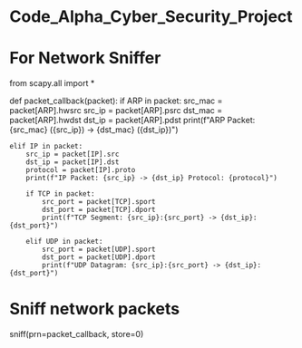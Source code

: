 # Code_Alpha_Cyber_Security_Project

# For Network Sniffer 





from scapy.all import *

def packet_callback(packet):
    if ARP in packet:
        src_mac = packet[ARP].hwsrc
        src_ip = packet[ARP].psrc
        dst_mac = packet[ARP].hwdst
        dst_ip = packet[ARP].pdst
        print(f"ARP Packet: {src_mac} ({src_ip}) -> {dst_mac} ({dst_ip})")

    elif IP in packet:
        src_ip = packet[IP].src
        dst_ip = packet[IP].dst
        protocol = packet[IP].proto
        print(f"IP Packet: {src_ip} -> {dst_ip} Protocol: {protocol}")

        if TCP in packet:
            src_port = packet[TCP].sport
            dst_port = packet[TCP].dport
            print(f"TCP Segment: {src_ip}:{src_port} -> {dst_ip}:{dst_port}")

        elif UDP in packet:
            src_port = packet[UDP].sport
            dst_port = packet[UDP].dport
            print(f"UDP Datagram: {src_ip}:{src_port} -> {dst_ip}:{dst_port}")

# Sniff network packets
sniff(prn=packet_callback, store=0)
